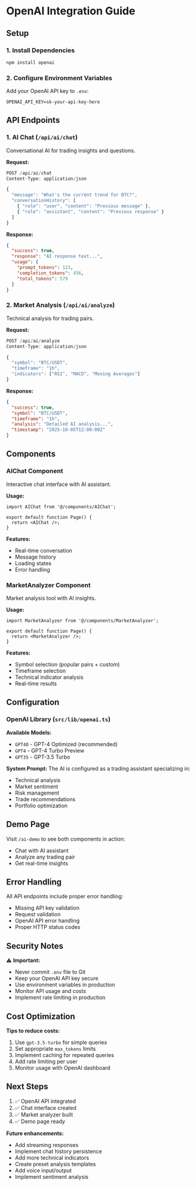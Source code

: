 # OpenAI Integration Guide

## Setup

### 1. Install Dependencies
```bash
npm install openai
```

### 2. Configure Environment Variables
Add your OpenAI API key to `.env`:
```env
OPENAI_API_KEY=sk-your-api-key-here
```

## API Endpoints

### 1. AI Chat (`/api/ai/chat`)
Conversational AI for trading insights and questions.

**Request:**
```typescript
POST /api/ai/chat
Content-Type: application/json

{
  "message": "What's the current trend for BTC?",
  "conversationHistory": [
    { "role": "user", "content": "Previous message" },
    { "role": "assistant", "content": "Previous response" }
  ]
}
```

**Response:**
```json
{
  "success": true,
  "response": "AI response text...",
  "usage": {
    "prompt_tokens": 123,
    "completion_tokens": 456,
    "total_tokens": 579
  }
}
```

### 2. Market Analysis (`/api/ai/analyze`)
Technical analysis for trading pairs.

**Request:**
```typescript
POST /api/ai/analyze
Content-Type: application/json

{
  "symbol": "BTC/USDT",
  "timeframe": "1h",
  "indicators": ["RSI", "MACD", "Moving Averages"]
}
```

**Response:**
```json
{
  "success": true,
  "symbol": "BTC/USDT",
  "timeframe": "1h",
  "analysis": "Detailed AI analysis...",
  "timestamp": "2025-10-05T12:00:00Z"
}
```

## Components

### AIChat Component
Interactive chat interface with AI assistant.

**Usage:**
```tsx
import AIChat from '@/components/AIChat';

export default function Page() {
  return <AIChat />;
}
```

**Features:**
- Real-time conversation
- Message history
- Loading states
- Error handling

### MarketAnalyzer Component
Market analysis tool with AI insights.

**Usage:**
```tsx
import MarketAnalyzer from '@/components/MarketAnalyzer';

export default function Page() {
  return <MarketAnalyzer />;
}
```

**Features:**
- Symbol selection (popular pairs + custom)
- Timeframe selection
- Technical indicator analysis
- Real-time results

## Configuration

### OpenAI Library (`src/lib/openai.ts`)

**Available Models:**
- `GPT4O` - GPT-4 Optimized (recommended)
- `GPT4` - GPT-4 Turbo Preview
- `GPT35` - GPT-3.5 Turbo

**System Prompt:**
The AI is configured as a trading assistant specializing in:
- Technical analysis
- Market sentiment
- Risk management
- Trade recommendations
- Portfolio optimization

## Demo Page

Visit `/ai-demo` to see both components in action:
- Chat with AI assistant
- Analyze any trading pair
- Get real-time insights

## Error Handling

All API endpoints include proper error handling:
- Missing API key validation
- Request validation
- OpenAI API error handling
- Proper HTTP status codes

## Security Notes

⚠️ **Important:**
- Never commit `.env` file to Git
- Keep your OpenAI API key secure
- Use environment variables in production
- Monitor API usage and costs
- Implement rate limiting in production

## Cost Optimization

**Tips to reduce costs:**
1. Use `gpt-3.5-turbo` for simple queries
2. Set appropriate `max_tokens` limits
3. Implement caching for repeated queries
4. Add rate limiting per user
5. Monitor usage with OpenAI dashboard

## Next Steps

1. ✅ OpenAI API integrated
2. ✅ Chat interface created
3. ✅ Market analyzer built
4. ✅ Demo page ready

**Future enhancements:**
- Add streaming responses
- Implement chat history persistence
- Add more technical indicators
- Create preset analysis templates
- Add voice input/output
- Implement sentiment analysis
